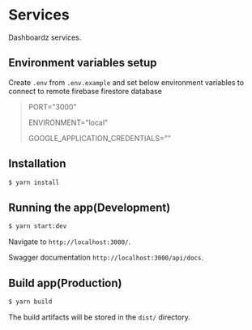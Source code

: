 # Services

Dashboardz services.

## Environment variables setup
  Create `.env` from `.env.example` and set below environment variables to connect to remote firebase firestore database

> PORT="3000"
> 
> ENVIRONMENT="local"
> 
> GOOGLE_APPLICATION_CREDENTIALS=""


## Installation

```bash
$ yarn install
```

## Running the app(Development)

```bash
$ yarn start:dev
```
 Navigate to `http://localhost:3000/`.
 
Swagger documentation `http://localhost:3000/api/docs`.

## Build app(Production)

```bash
$ yarn build
```
The build artifacts will be stored in the `dist/` directory.